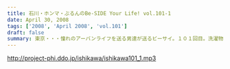 ```yaml
---
title: 石川・ホンマ・ぶるんのBe-SIDE Your Life! vol.101-1
date: April 30, 2008
tags: ['2008', 'April 2008', 'vol.101']
draft: false
summary: 東京・・・憧れのアーバンライフを送る男達が送るビーサイ。１０１回目。洗濯物のお話など、生活臭・生活にまみれた・生活に疲れた内容の一本目となっています。NAMAE
---
```


http://project-phi.ddo.jp/ishikawa/ishikawa101_1.mp3